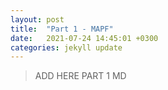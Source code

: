 ```yaml
---
layout: post
title:  "Part 1 - MAPF"
date:   2021-07-24 14:45:01 +0300
categories: jekyll update
---
```

> ADD HERE PART 1 MD
